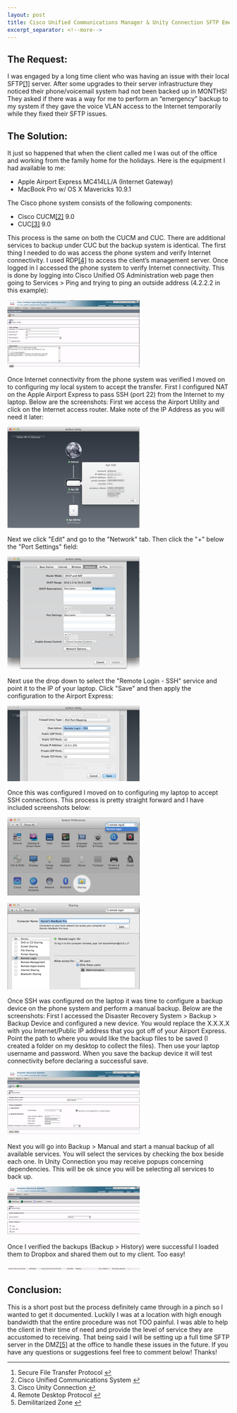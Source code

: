 ```yaml
---
layout: post
title: Cisco Unified Communications Manager & Unity Connection SFTP Emergency Backup to Mac OS X over the Internet
excerpt_separator: <!--more-->
--- 
```


## The Request:

I was engaged by a long time client who was having an issue with their local SFTP[[1]](1 "see footnote") server. After some upgrades to their server infrastructure they noticed their phone/voicemail system had not been backed up in MONTHS! They asked if there was a way for me to perform an “emergency” backup to my system if they gave the voice VLAN access to the Internet temporarily while they fixed their SFTP issues.
<!--more-->
## The Solution:

It just so happened that when the client called me I was out of the office and working from the family home for the holidays. Here is the equipment I had available to me:

*   Apple Airport Express MC414LL/A (Internet Gateway)
*   MacBook Pro w/ OS X Mavericks 10.9.1

The Cisco phone system consists of the following components:

*   Cisco CUCM[[2]](2 "see footnote") 9.0
*   CUC[[3]](3 "see footnote") 9.0

This process is the same on both the CUCM and CUC. There are additional services to backup under CUC but the backup system is identical. The first thing I needed to do was access the phone system and verify Internet connectivity. I used RDP[[4]](4 "see footnote") to access the client’s management server. Once logged in I accessed the phone system to verify Internet connectivity. This is done by logging into Cisco Unified OS Administration web page then going to Services > Ping and trying to ping an outside address (4.2.2.2 in this example):

[![Screenshot 2013-12-23 08.47.19](/images/screenshot-2013-12-23-08-47-19.png)](/images/screenshot-2013-12-23-08-47-19.png)

Once Internet connectivity from the phone system was verified I moved on to configuring my local system to accept the transfer. First I configured NAT on the Apple Airport Express to pass SSH (port 22) from the Internet to my laptop. Below are the screenshots: First we access the Airport Utility and click on the Internet access router. Make note of the IP Address as you will need it later:

[![Screenshot 2013-12-23 08.44.04](/images/screenshot-2013-12-23-08-44-04.png)](/images/screenshot-2013-12-23-08-44-04.png)

Next we click "Edit" and go to the "Network" tab. Then click the "+" below the "Port Settings" field:

[![Screenshot 2013-12-23 08.44.35](/images/screenshot-2013-12-23-08-44-35.png)](/images/screenshot-2013-12-23-08-44-35.png)

Next use the drop down to select the "Remote Login - SSH" service and point it to the IP of your laptop. Click "Save" and then apply the configuration to the Airport Express:

[![Screenshot 2013-12-23 08.44.53](/images/screenshot-2013-12-23-08-44-53.png)](/images/screenshot-2013-12-23-08-44-53.png)

Once this was configured I moved on to configuring my laptop to accept SSH connections. This process is pretty straight forward and I have included screenshots below:

[![Screenshot 2013-12-23 08.41.10](/images/screenshot-2013-12-23-08-41-10.png)](/images/screenshot-2013-12-23-08-41-10.png)

[![Screenshot 2013-12-23 08.41.39](/images/screenshot-2013-12-23-08-41-39.png)](/images/screenshot-2013-12-23-08-41-39.png)

Once SSH was configured on the laptop it was time to configure a backup device on the phone system and perform a manual backup. Below are the screenshots: First I accessed the Disaster Recovery System > Backup > Backup Device and configured a new device. You would replace the X.X.X.X with you Internet/Public IP address that you got off of your Airport Express. Point the path to where you would like the backup files to be saved (I created a folder on my desktop to collect the files). Then use your laptop username and password. When you save the backup device it will test connectivity before declaring a successful save.

[![Screenshot 2013-12-23 08.49.13](/images/screenshot-2013-12-23-08-49-13.png)](/images/screenshot-2013-12-23-08-49-13.png)

Next you will go into Backup > Manual and start a manual backup of all available services. You will select the services by checking the box beside each one. In Unity Connection you may receive popups concerning dependencies. This will be ok since you will be selecting all services to back up.

[![Screenshot 2013-12-23 09.33.11](/images/screenshot-2013-12-23-09-33-11.png)](/images/screenshot-2013-12-23-09-33-11.png)

Once I verified the backups (Backup > History) were successful I loaded them to Dropbox and shared them out to my client. Too easy! 

[![Screenshot 2013-12-23 09.33.32](/images/screenshot-2013-12-23-09-33-32.png)](/images/screenshot-2013-12-23-09-33-32.png)

## Conclusion:

This is a short post but the process definitely came through in a pinch so I wanted to get it documented. Luckily I was at a location with high enough bandwidth that the entire procedure was not TOO painful. I was able to help the client in their time of need and provide the level of service they are accustomed to receiving. That being said I will be setting up a full time SFTP server in the DMZ[[5]](5 "see footnote") at the office to handle these issues in the future. If you have any questions or suggestions feel free to comment below! Thanks!

* * *

1.  Secure File Transfer Protocol [↩](1 "return to article")
2.  Cisco Unified Communications System [↩](2 "return to article")
3.  Cisco Unity Connection [↩](3 "return to article")
4.  Remote Desktop Protocol [↩](4 "return to article")
5.  Demilitarized Zone [↩](5 "return to article")
